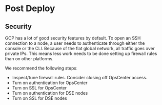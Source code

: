 # Post Deploy

## Security

GCP has a lot of good security features by default.  To open an SSH connection to a node, a user needs to authenticate through either the console or the CLI.  Because of the flat global network, all traffic goes over private IPs.  This means less work needs to be done setting up firewall rules than on other platforms.

We recommend the following steps:

* Inspect/tune firewall rules.  Consider closing off OpsCenter access.
* Turn on authentication for OpsCenter
* Turn on SSL for OpsCenter
* Turn on authentication for DSE nodes
* Turn on SSL for DSE nodes
